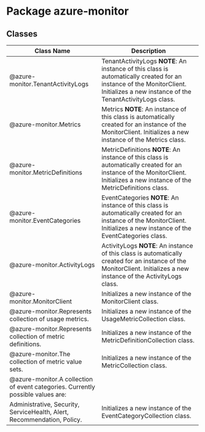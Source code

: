 # Package azure-monitor
## Classes
| Class Name | Description |
|---|---|
| @azure-monitor.TenantActivityLogs |TenantActivityLogs __NOTE__: An instance of this class is automatically created for an instance of the MonitorClient. Initializes a new instance of the TenantActivityLogs class.|
| @azure-monitor.Metrics |Metrics __NOTE__: An instance of this class is automatically created for an instance of the MonitorClient. Initializes a new instance of the Metrics class.|
| @azure-monitor.MetricDefinitions |MetricDefinitions __NOTE__: An instance of this class is automatically created for an instance of the MonitorClient. Initializes a new instance of the MetricDefinitions class.|
| @azure-monitor.EventCategories |EventCategories __NOTE__: An instance of this class is automatically created for an instance of the MonitorClient. Initializes a new instance of the EventCategories class.|
| @azure-monitor.ActivityLogs |ActivityLogs __NOTE__: An instance of this class is automatically created for an instance of the MonitorClient. Initializes a new instance of the ActivityLogs class.|
| @azure-monitor.MonitorClient |Initializes a new instance of the MonitorClient class.|
| @azure-monitor.Represents collection of usage metrics. |Initializes a new instance of the UsageMetricCollection class.|
| @azure-monitor.Represents collection of metric definitions. |Initializes a new instance of the MetricDefinitionCollection class.|
| @azure-monitor.The collection of metric value sets. |Initializes a new instance of the MetricCollection class.|
| @azure-monitor.A collection of event categories. Currently possible values are:
Administrative, Security, ServiceHealth, Alert, Recommendation, Policy. |Initializes a new instance of the EventCategoryCollection class.|
